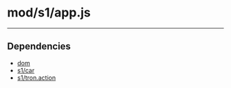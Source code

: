 # mod/s1/app.js

----

## Dependencies
* [dom](dom.md)
* [s1/car](s1/car.md)
* [s1/tron.action](s1/tron.action.md)